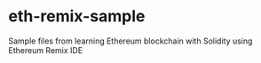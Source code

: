 # eth-remix-sample
Sample files from learning Ethereum blockchain with Solidity using Ethereum Remix IDE
